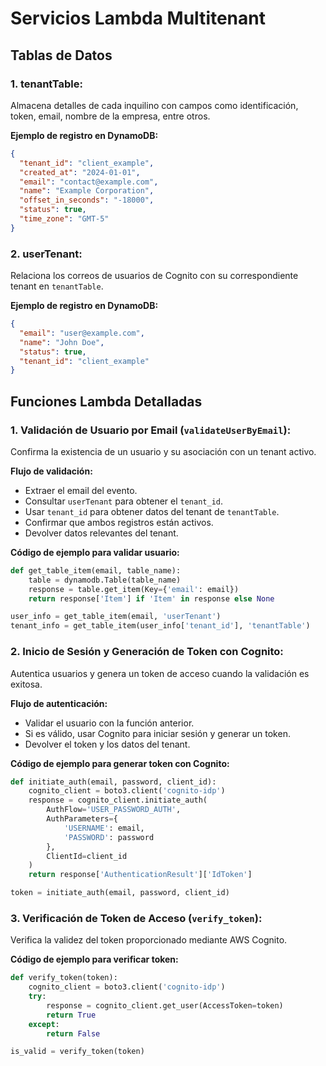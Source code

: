 
# Servicios Lambda Multitenant

## Tablas de Datos

### 1. **tenantTable**:
Almacena detalles de cada inquilino con campos como identificación, token, email, nombre de la empresa, entre otros.

**Ejemplo de registro en DynamoDB:**
```json
{
  "tenant_id": "client_example",
  "created_at": "2024-01-01",
  "email": "contact@example.com",
  "name": "Example Corporation",
  "offset_in_seconds": "-18000",
  "status": true,
  "time_zone": "GMT-5"
}
```

### 2. **userTenant**:
Relaciona los correos de usuarios de Cognito con su correspondiente tenant en `tenantTable`.

**Ejemplo de registro en DynamoDB:**
```json
{
  "email": "user@example.com",
  "name": "John Doe",
  "status": true,
  "tenant_id": "client_example"
}
```

## Funciones Lambda Detalladas

### 1. **Validación de Usuario por Email (`validateUserByEmail`)**:
Confirma la existencia de un usuario y su asociación con un tenant activo.

**Flujo de validación:**
- Extraer el email del evento.
- Consultar `userTenant` para obtener el `tenant_id`.
- Usar `tenant_id` para obtener datos del tenant de `tenantTable`.
- Confirmar que ambos registros están activos.
- Devolver datos relevantes del tenant.

**Código de ejemplo para validar usuario:**
```python
def get_table_item(email, table_name):
    table = dynamodb.Table(table_name)
    response = table.get_item(Key={'email': email})
    return response['Item'] if 'Item' in response else None

user_info = get_table_item(email, 'userTenant')
tenant_info = get_table_item(user_info['tenant_id'], 'tenantTable')
```

### 2. **Inicio de Sesión y Generación de Token con Cognito**:
Autentica usuarios y genera un token de acceso cuando la validación es exitosa.

**Flujo de autenticación:**
- Validar el usuario con la función anterior.
- Si es válido, usar Cognito para iniciar sesión y generar un token.
- Devolver el token y los datos del tenant.

**Código de ejemplo para generar token con Cognito:**
```python
def initiate_auth(email, password, client_id):
    cognito_client = boto3.client('cognito-idp')
    response = cognito_client.initiate_auth(
        AuthFlow='USER_PASSWORD_AUTH',
        AuthParameters={
            'USERNAME': email,
            'PASSWORD': password
        },
        ClientId=client_id
    )
    return response['AuthenticationResult']['IdToken']

token = initiate_auth(email, password, client_id)
```

### 3. **Verificación de Token de Acceso (`verify_token`)**:
Verifica la validez del token proporcionado mediante AWS Cognito.

**Código de ejemplo para verificar token:**
```python
def verify_token(token):
    cognito_client = boto3.client('cognito-idp')
    try:
        response = cognito_client.get_user(AccessToken=token)
        return True
    except:
        return False

is_valid = verify_token(token)
```
